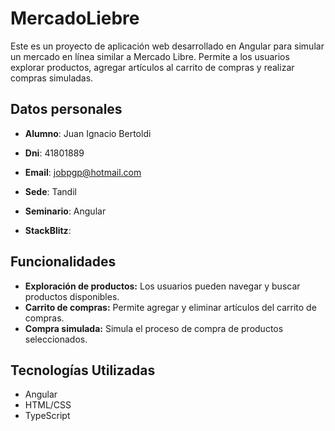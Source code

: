 # MercadoLiebre

Este es un proyecto de aplicación web desarrollado en Angular para simular un mercado en línea similar a Mercado Libre. Permite a los usuarios explorar productos, agregar artículos al carrito de compras y realizar compras simuladas.

## Datos personales
- **Alumno**: Juan Ignacio Bertoldi
- **Dni**: 41801889
- **Email**: jobpgp@hotmail.com
- **Sede**: Tandil
- **Seminario**: Angular

- **StackBlitz**:

## Funcionalidades

- **Exploración de productos:** Los usuarios pueden navegar y buscar productos disponibles.
- **Carrito de compras:** Permite agregar y eliminar artículos del carrito de compras.
- **Compra simulada:** Simula el proceso de compra de productos seleccionados.

## Tecnologías Utilizadas

- Angular
- HTML/CSS
- TypeScript
